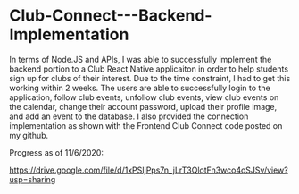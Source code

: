 # Club-Connect---Backend-Implementation
In terms of Node.JS and APIs, I was able to successfully implement the backend portion to a Club React Native applicaiton in order to help students sign up for clubs of their interest. Due to the time constraint, I had to get this working within 2 weeks. The users are able to successfully login to the application, follow club events, unfollow club events, view club events on the calendar, change their account password, upload their profile image, and add an event to the database. I also provided the connection implementation as shown with the Frontend Club Connect code posted on my github.

Progress as of 11/6/2020:

https://drive.google.com/file/d/1xPSIjPps7n_jLrT3QlotFn3wco4oSJSv/view?usp=sharing
